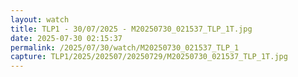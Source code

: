 ```yaml
---
layout: watch
title: TLP1 - 30/07/2025 - M20250730_021537_TLP_1T.jpg
date: 2025-07-30 02:15:37
permalink: /2025/07/30/watch/M20250730_021537_TLP_1
capture: TLP1/2025/202507/20250729/M20250730_021537_TLP_1T.jpg
---
```

